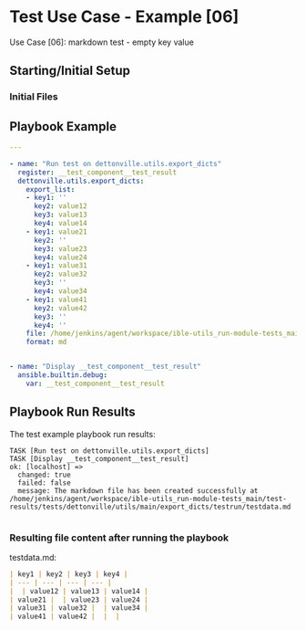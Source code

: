 
# Test Use Case - Example [06]

Use Case [06]: markdown test - empty key value


## Starting/Initial Setup

### Initial Files


## Playbook Example


```yaml
---

- name: "Run test on dettonville.utils.export_dicts"
  register: __test_component__test_result
  dettonville.utils.export_dicts:
    export_list:
    - key1: ''
      key2: value12
      key3: value13
      key4: value14
    - key1: value21
      key2: ''
      key3: value23
      key4: value24
    - key1: value31
      key2: value32
      key3: ''
      key4: value34
    - key1: value41
      key2: value42
      key3: ''
      key4: ''
    file: /home/jenkins/agent/workspace/ible-utils_run-module-tests_main/test-results/tests/dettonville/utils/main/export_dicts/testrun/testdata.md
    format: md


- name: "Display __test_component__test_result"
  ansible.builtin.debug:
    var: __test_component__test_result

```



## Playbook Run Results

The test example playbook run results:

```shell
TASK [Run test on dettonville.utils.export_dicts]
TASK [Display __test_component__test_result]
ok: [localhost] =>
  changed: true
  failed: false
  message: The markdown file has been created successfully at /home/jenkins/agent/workspace/ible-utils_run-module-tests_main/test-results/tests/dettonville/utils/main/export_dicts/testrun/testdata.md


```


### Resulting file content after running the playbook

testdata.md:
```md
| key1 | key2 | key3 | key4 |
| --- | --- | --- | --- |
|  | value12 | value13 | value14 |
| value21 |  | value23 | value24 |
| value31 | value32 |  | value34 |
| value41 | value42 |  |  |

```

